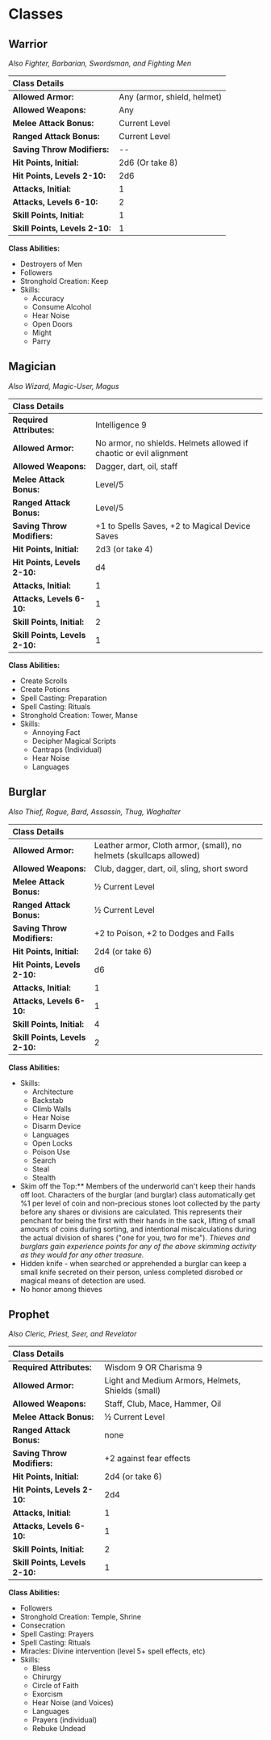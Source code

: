 # Classes

## Warrior
 *Also Fighter, Barbarian, Swordsman, and Fighting Men*

| **Class Details** | |
| :--------------- | :--- |
| **Allowed Armor:** |Any (armor, shield, helmet) |
| **Allowed Weapons:** |Any |
| **Melee Attack Bonus:**  |Current Level |
| **Ranged Attack Bonus:**  |Current Level |
| **Saving Throw Modifiers:** | -- |
| **Hit Points, Initial:**| 2d6 (Or take 8) |
| **Hit Points, Levels 2-10:** | 2d6 |
| **Attacks, Initial:** | 1 |
| **Attacks, Levels 6-10:** | 2 |
| **Skill Points, Initial:**| 1 |
| **Skill Points, Levels 2-10:**| 1 |

**Class Abilities:**
* Destroyers of Men 
* Followers
* Stronghold Creation: Keep
* Skills:
  * Accuracy
  * Consume Alcohol
  * Hear Noise
  * Open Doors
  * Might
  * Parry



## Magician 
 *Also Wizard, Magic-User, Magus*

| **Class Details** | |
| :--------------- | :--- |
| **Required Attributes:**| Intelligence 9 |
| **Allowed Armor:**| No armor, no shields. Helmets allowed if chaotic or evil alignment|
| **Allowed Weapons:**| Dagger, dart, oil, staff|
| **Melee Attack Bonus:**| Level/5|
| **Ranged Attack Bonus:**| Level/5|
| **Saving Throw Modifiers:**| +1 to Spells Saves, +2 to Magical Device Saves|
| **Hit Points, Initial:**| 2d3 (or take 4)|
| **Hit Points, Levels 2-10:**| d4|
| **Attacks, Initial:** | 1 |
| **Attacks, Levels 6-10:** | 1 |
| **Skill Points, Initial:**| 2 |
| **Skill Points, Levels 2-10:**| 1 |


**Class Abilities:**
* Create Scrolls
* Create Potions 
* Spell Casting: Preparation
* Spell Casting: Rituals
* Stronghold Creation: Tower, Manse
* Skills:
  * Annoying Fact
  * Decipher Magical Scripts
  * Cantraps (Individual)
  * Hear Noise
  * Languages




## Burglar 
 *Also Thief, Rogue, Bard, Assassin, Thug, Waghalter*

| **Class Details** | |
| :--------------- | :--- |
| **Allowed Armor:** |Leather armor, Cloth armor, (small), no helmets (skullcaps allowed) |
| **Allowed Weapons:**|  Club, dagger, dart, oil, sling, short sword |
| **Melee Attack Bonus:**|  ½ Current Level |
| **Ranged Attack Bonus:**|  ½ Current Level |
| **Saving Throw Modifiers:**| +2 to Poison, +2 to Dodges and Falls |
| **Hit Points, Initial:**| 2d4 (or take 6) |
| **Hit Points, Levels 2-10:**| d6 |
| **Attacks, Initial:** | 1 |
| **Attacks, Levels 6-10:** | 1 |
| **Skill Points, Initial:**| 4 |
| **Skill Points, Levels 2-10:**| 2 |

**Class Abilities:**
* Skills:
  * Architecture
  * Backstab
  * Climb Walls
  * Hear Noise
  * Disarm Device
  * Languages
  * Open Locks
  * Poison Use
  * Search
  * Steal
  * Stealth
* Skim off the Top:** Members of the underworld can't keep their hands off loot.  Characters of the burglar (and burglar) class automatically get %1 per level of coin and non-precious stones loot collected by the party before any shares or divisions are calculated.  This represents their penchant for being the first with their hands in the sack, lifting of small amounts of coins during sorting, and intentional miscalculations during the actual division of shares ("one for you, two for me"). _Thieves and burglars gain experience points for any of the above skimming activity as they would for any other treasure._
* Hidden knife - when searched or apprehended a burglar can keep a small knife secreted on their person, unless completed disrobed or magical means of detection are used.
* No honor among thieves

 ## Prophet 
 _Also Cleric, Priest, Seer, and Revelator_

| **Class Details** | |
| :--------------- | :--- |
| **Required Attributes:**| Wisdom 9 OR Charisma 9 |
| **Allowed Armor:** | Light and Medium Armors, Helmets, Shields (small) |
| **Allowed Weapons:** | Staff, Club, Mace, Hammer, Oil |
| **Melee Attack Bonus:**|  ½ Current Level |
| **Ranged Attack Bonus:**|  none |
| **Saving Throw Modifiers:**| +2 against fear effects |
| **Hit Points, Initial:**| 2d4 (or take 6) |
| **Hit Points, Levels 2-10:**| 2d4 |
| **Attacks, Initial:** | 1 |
| **Attacks, Levels 6-10:** | 1 |
| **Skill Points, Initial:**| 2 |
| **Skill Points, Levels 2-10:**| 1 |

 **Class Abilities:**
* Followers
* Stronghold Creation: Temple, Shrine
* Consecration
* Spell Casting: Prayers
* Spell Casting: Rituals
* Miracles: Divine intervention (level 5+ spell effects, etc)
* Skills:
  * Bless
  * Chirurgy
  * Circle of Faith
  * Exorcism
  * Hear Noise (and Voices)
  * Languages
  * Prayers (individual)
  * Rebuke Undead

